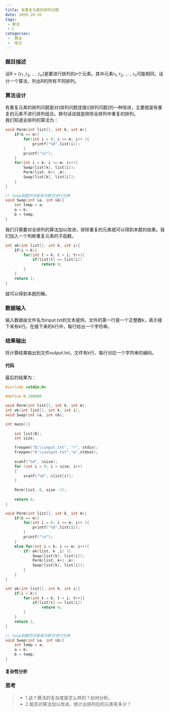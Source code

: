 ```yaml
---
title: 有重复元素的排列问题
date: 2020-10-26
tags:
 - 算法
 - C
categories:
 -  算法
 -  笔记
---
```



### 题目描述
设R = {r<sub>1</sub> ,r<sub>2</sub>, ... ,r<sub>n</sub>}是要进行排列的n个元素。其中元素r<sub>1</sub>, r<sub>2</sub>, ... , r<sub>n</sub>可能相同，设计一个算法，列出R的所有不同排列。


### 算法设计
有重复元素的排列问题是对(排列问题连接)[排列问题]的一种改进，主要就是有重复的元素不进行排列组合。换句话说就是排除全排列中重复的排列。  
我们知道全排列的算法为：
```c
void Perm(int list[], int k, int m){
	if(k == m){
		for(int i = 0; i <= m; i++ ){
			printf("%d",list[i]);
		}
		printf("\n");
	}
	for(int i = k; i <= m; i++){
		Swap(list[k], list[i]);
		Perm(list, k+1 ,m);
		Swap(list[k], list[i]);
	}
}

// Swap函数的功能是对数字进行交换 
void Swap(int &a, int &b){
	int temp = a;
	a = b;
	b = temp;
}
```
我们只需要对全排列的算法加以改进，排除重复的元素就可以得到本题的结果。我们加入一个判断重复元素的子函数。
```c
int ok(int list[], int k, int i){
	if(i > k){
		for(int t = k; t < i; t++){
			if(list[t] == list[i])
				return 0;
		}
	}
	return 1;
}
```
就可以得到本题的解。


### 数据输入
输入数据由文件名为input.txt的文本提供。文件的第一行是一个正整数k，表示接下来有k行。在接下来的k行中，每行给出一个字符串。

### 结果输出
将计算结果输出到文件output.txt。文件有k行，每行对应一个字符串的编码。   

#### 代码
最后的结果为：
```c
#include <stdio.h>

#define N 100000

void Perm(int list[], int k, int m);
int ok(int list[], int k, int i);
void Swap(int &a, int &b);

int main(){
	
	int list[N];
	int size;

	freopen("D:\\input.txt", "r", stdin);       
	freopen("D:\\output.txt","w",stdout);
	
	scanf("%d", &size);
	for (int i = 0; i < size; i++)
	{
		scanf("%d", &list[i]);
	}
	
	Perm(list, 0, size -1);
	
	return 0;
}

void Perm(int list[], int k, int m){
	if(k == m){
		for(int i = 0; i <= m; i++ ){
			printf("%d",list[i]);
		}
		printf("\n");
	}
	else for(int i = k; i <= m; i++){
		if( ok(list, k ,i) ){
			Swap(list[k], list[i]);
			Perm(list, k+1 ,m);
			Swap(list[k], list[i]);
		}
	}
}

int ok(int list[], int k, int i){
	if(i > k){
		for(int t = k; t < i; t++){
			if(list[t] == list[i])
				return 0;
		}
	}
	return 1;
}

// Swap函数的功能是对数字进行交换 
void Swap(int &a, int &b){
	int temp = a;
	a = b;
	b = temp;
}

```

#### 复杂性分析



### 思考
> + 1.这个算法的复杂度是怎么样的？如何分析。
> + 2.能否对算法加以改进，统计出排列后的元素有多少？

